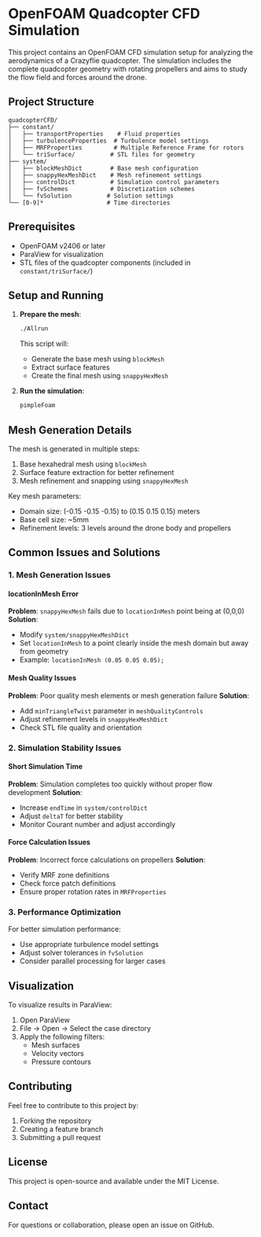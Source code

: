 # OpenFOAM Quadcopter CFD Simulation

This project contains an OpenFOAM CFD simulation setup for analyzing the aerodynamics of a Crazyflie quadcopter. The simulation includes the complete quadcopter geometry with rotating propellers and aims to study the flow field and forces around the drone.

## Project Structure

```
quadcopterCFD/
├── constant/
│   ├── transportProperties    # Fluid properties
│   ├── turbulenceProperties  # Turbulence model settings
│   ├── MRFProperties         # Multiple Reference Frame for rotors
│   └── triSurface/          # STL files for geometry
├── system/
│   ├── blockMeshDict        # Base mesh configuration
│   ├── snappyHexMeshDict    # Mesh refinement settings
│   ├── controlDict          # Simulation control parameters
│   ├── fvSchemes            # Discretization schemes
│   └── fvSolution          # Solution settings
└── [0-9]*                  # Time directories
```

## Prerequisites

- OpenFOAM v2406 or later
- ParaView for visualization
- STL files of the quadcopter components (included in `constant/triSurface/`)

## Setup and Running

1. **Prepare the mesh**:
   ```bash
   ./Allrun
   ```
   This script will:
   - Generate the base mesh using `blockMesh`
   - Extract surface features
   - Create the final mesh using `snappyHexMesh`

2. **Run the simulation**:
   ```bash
   pimpleFoam
   ```

## Mesh Generation Details

The mesh is generated in multiple steps:
1. Base hexahedral mesh using `blockMesh`
2. Surface feature extraction for better refinement
3. Mesh refinement and snapping using `snappyHexMesh`

Key mesh parameters:
- Domain size: (-0.15 -0.15 -0.15) to (0.15 0.15 0.15) meters
- Base cell size: ~5mm
- Refinement levels: 3 levels around the drone body and propellers

## Common Issues and Solutions

### 1. Mesh Generation Issues

#### locationInMesh Error
**Problem**: `snappyHexMesh` fails due to `locationInMesh` point being at (0,0,0)
**Solution**: 
- Modify `system/snappyHexMeshDict`
- Set `locationInMesh` to a point clearly inside the mesh domain but away from geometry
- Example: `locationInMesh (0.05 0.05 0.05);`

#### Mesh Quality Issues
**Problem**: Poor quality mesh elements or mesh generation failure
**Solution**:
- Add `minTriangleTwist` parameter in `meshQualityControls`
- Adjust refinement levels in `snappyHexMeshDict`
- Check STL file quality and orientation

### 2. Simulation Stability Issues

#### Short Simulation Time
**Problem**: Simulation completes too quickly without proper flow development
**Solution**:
- Increase `endTime` in `system/controlDict`
- Adjust `deltaT` for better stability
- Monitor Courant number and adjust accordingly

#### Force Calculation Issues
**Problem**: Incorrect force calculations on propellers
**Solution**:
- Verify MRF zone definitions
- Check force patch definitions
- Ensure proper rotation rates in `MRFProperties`

### 3. Performance Optimization

For better simulation performance:
- Use appropriate turbulence model settings
- Adjust solver tolerances in `fvSolution`
- Consider parallel processing for larger cases

## Visualization

To visualize results in ParaView:
1. Open ParaView
2. File -> Open -> Select the case directory
3. Apply the following filters:
   - Mesh surfaces
   - Velocity vectors
   - Pressure contours

## Contributing

Feel free to contribute to this project by:
1. Forking the repository
2. Creating a feature branch
3. Submitting a pull request

## License

This project is open-source and available under the MIT License.

## Contact

For questions or collaboration, please open an issue on GitHub.
